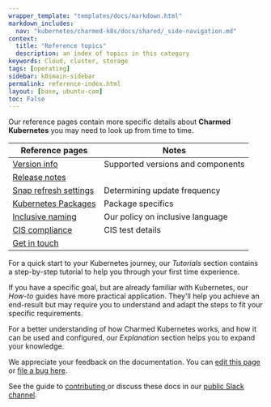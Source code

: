 ```yaml
---
wrapper_template: "templates/docs/markdown.html"
markdown_includes:
  nav: "kubernetes/charmed-k8s/docs/shared/_side-navigation.md"
context:
  title: "Reference topics"
  description: an index of topics in this category
keywords: Cloud, cluster, storage
tags: [operating]
sidebar: k8smain-sidebar
permalink: reference-index.html
layout: [base, ubuntu-com]
toc: False
---
```

Our reference pages contain more specific details about **Charmed Kubernetes** you may need to look up from time to time.

| **Reference pages** | Notes |
|--|--|
| [Version info](/kubernetes/charmed-k8s/docs/supported-versions) | Supported versions and components |
| [Release notes](/kubernetes/charmed-k8s/docs/release-notes) | |
| [Snap refresh settings](/kubernetes/charmed-k8s/docs/snap-refresh) | Determining update frequency|
| [Kubernetes Packages](/kubernetes/charmed-k8s/docs/packages) | Package specifics |
| [Inclusive naming](/kubernetes/charmed-k8s/docs/inclusive-naming) | Our policy on inclusive language|
| [CIS compliance](/kubernetes/charmed-k8s/docs/cis-compliance) | CIS test details|
| [Get in touch](/kubernetes/charmed-k8s/docs/get-in-touch) | |

For a quick start to your Kubernetes journey, our _Tutorials_ section contains a step-by-step tutorial to help you through your first time experience.

If you have a specific goal, but are already familiar with Kubernetes, our _How-to_ guides have more practical application. They'll help you achieve an end-result but may require you to understand and adapt the steps to fit your specific requirements.

For a better understanding of how Charmed Kubernetes works, and how it can be used and configured, our _Explanation_ section helps you to expand your knowledge.

<!-- FEEDBACK -->
<div class="p-notification--information">
  <div class="p-notification__content">
    <p class="p-notification__message">We appreciate your feedback on the documentation. You can
    <a href="https://github.com/charmed-kubernetes/kubernetes-docs/edit/main/pages/k8s/reference-index.md" >edit this page</a>
    or
    <a href="https://github.com/charmed-kubernetes/kubernetes-docs/issues/new">file a bug here</a>.</p>
    <p>See the guide to <a href="/kubernetes/charmed-k8s/docs/how-to-contribute"> contributing </a> or discuss these docs in our <a href="https://kubernetes.slack.com/archives/CG1V2CAMB"> public Slack channel</a>.</p>
  </div>
</div>
